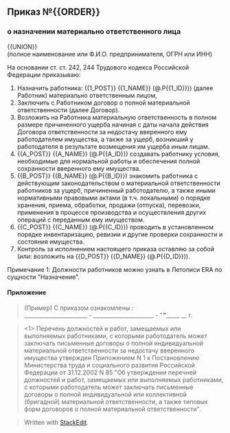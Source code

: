 ## Приказ №{{ORDER}}
### о назначении материально ответственного лица

{{UNION}}  
(полное наименование или Ф.И.О. предпринимателя, ОГРН или ИНН)

На основании   ст. ст. 242, 244 Трудового кодекса Российской Федерации
приказываю:  
1. Назначить работника: {{1_POST}} {{1_NAME}} (@.P{{1_ID}})) (далее Работник) материально ответственным лицом,
2. Заключить с Работником договор о полной материальной ответственности (далее Договор).
3. Возложить на Работника материальную ответственность в полном размере причиненного ущерба начиная с даты начала действия Договора ответственности за недостачу вверенного ему работодателем  имущества, а также за  ущерб, возникший у работодателя в результате возмещения им ущерба иным лицам.
4. {{A_POST}} {{A_NAME}} (@.P{{A_ID}}) создавать работнику условия, необходимые для нормальной работы и обеспечения полной сохранности вверенного ему имущества.
5. {{B_POST}} {{B_NAME}} (@.P{{B_ID}}) знакомить работника с действующим законодательством о материальной ответственности работников за ущерб, причиненный работодателю, а также иными нормативными правовыми актами (в т.ч. локальными) о порядке хранения, приема, обработки, продажи (отпуска), перевозки, применения в процессе производства и осуществления других операций с переданным ему имуществом.
6. {{C_POST}} {{C_NAME}} (@.P{{C_ID}}) проводить в установленном порядке инвентаризацию, ревизии и другие проверки сохранности и состояния имущества.
7. Контроль за исполнением настоящего приказа оставляю за  собой  (или: возложить на {{D_POST}} {{D_NAME}} (@.P{{D_ID}})).

Примечание 1: Должности работников можно узнать в Летописи ERA по сущности "Назначение".

#### Приложение
> (Пример) С приказом ознакомлены :  
> _______________________ - ______________________ - "___"________ __ г.  

> <1> Перечень должностей и работ, замещаемых или выполняемых работниками, с которыми работодатель может заключать письменные договоры о полной индивидуальной материальной ответственности за недостачу вверенного имущества утвержден Приложением N 1 к Постановлению Министерства труда и социального развития Российской Федерации от 31.12.2002 N 85 "Об утверждении перечней должностей и работ, замещаемых или выполняемых работниками, с которыми работодатель может заключать письменные договоры о полной индивидуальной или коллективной (бригадной) материальной ответственности, а также типовых форм договоров о полной материальной ответственности".

> Written with [StackEdit](https://stackedit.io/).
